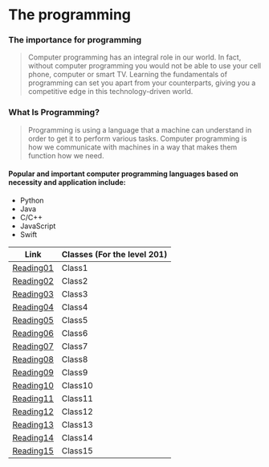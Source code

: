 # The programming

### The importance for programming 

> Computer programming has an integral role in our world. In fact, without computer programming you would not be able to use your cell phone, computer or smart TV. Learning the fundamentals of programming can set you apart from your counterparts, giving you a competitive edge in this technology-driven world.

### What Is Programming?
> Programming is using a language that a machine can understand in order to get it to perform various tasks. Computer programming is how we communicate with machines in a way that makes them function how we need.

#### Popular and important computer programming languages based on necessity and application include:

- Python
- Java
- C/C++
- JavaScript
- Swift



Link       | Classes (For the level 201)
---------- | ------
[Reading01](Reading01.md)   | Class1
[Reading02](Reading02.md)   | Class2
[Reading03](Reading03.md)   | Class3
[Reading04](Reading04.md)   | Class4
[Reading05](Reading05.md)   | Class5
[Reading06](Reading06.md)   | Class6
[Reading07](Reading07.md)   | Class7
[Reading08](Reading08.md)   | Class8
[Reading09](Reading09.md)   | Class9
[Reading10](Reading10.md)   | Class10
[Reading11](Reading11.md)   | Class11
[Reading12](Reading12.md)   | Class12
[Reading13](Reading13.md)   | Class13
[Reading14](Reading14.md)   | Class14
[Reading15](Reading15.md)   | Class15